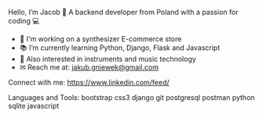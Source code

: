 Hello, I’m Jacob 👋
A backend developer from Poland with a passion for coding 💻
- 🚀 I'm working on a synthesizer E-commerce store
- 📚 I’m currently learning Python, Django, Flask and Javascript
- 🎺 Also interested in instruments and music technology
- ✉ Reach me at: jakub.gniewek@gmail.com

Connect with me:
[https://www.linkedin.com/feed/
](https://www.linkedin.com/in/jakub-gniewek-375a021a0/)

Languages and Tools:
bootstrap css3 django git postgresql postman python sqlite javascript
